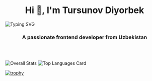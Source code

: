 <h1 align="center">Hi 👋, I'm Tursunov Diyorbek</h1>

![Typing SVG](https://readme-typing-svg.herokuapp.com/?lines=console.log("hello+world"))

<h3 align="center">A passionate frontend developer from Uzbekistan</h3>
<!-- <img src="https://github.com/blackcater/blackcater/raw/main/images/Hi.gif" height="32"/></h1> -->

<br/>
<br/>

![Overall Stats](https://github-readme-stats.vercel.app/api?username=Tursunov-Diyorbek&count_private=true&show_icons=true&hide=contribs&theme=onedark)
![Top Languages Card](https://github-readme-stats.vercel.app/api/top-langs/?username=Tursunov-Diyorbek&theme=onedark)

[![trophy](https://github-profile-trophy.vercel.app/?username=Tursunov-Diyorbek&theme=onedark)](https://github.com/Tursunov-Diyorbek/github-profile-trophy)
